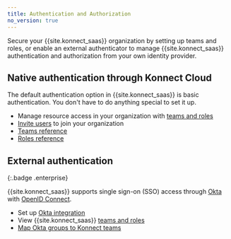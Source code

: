 ```yaml
---
title: Authentication and Authorization
no_version: true
---
```


Secure your {{site.konnect_saas}} organization by setting up teams and roles,
or enable an external authenticator to manage
{{site.konnect_saas}} authentication and authorization from your own identity
provider.

## Native authentication through Konnect Cloud

The default authentication option in {{site.konnect_saas}} is basic
authentication. You don't have to do anything special to set it up.

* Manage resource access in your organization
 with [teams and roles](/konnect/org-management/teams-and-roles)
* [Invite users](/konnect/org-management/users) to join your
organization
* [Teams reference](/konnect/org-management/teams-reference)
* [Roles reference](/konnect/org-management/roles-reference)

## External authentication
{:.badge .enterprise}

{{site.konnect_saas}} supports single sign-on (SSO) access through
[Okta](https://developer.okta.com/docs/guides/) with
[OpenID Connect](https://developer.okta.com/docs/concepts/oauth-openid/#openid-connect).

* Set up [Okta integration](/konnect/org-management/okta-idp)
* View {{site.konnect_saas}} [teams and roles](/konnect/org-management/teams-and-roles)
* [Map Okta groups to Konnect teams](/konnect/org-management/okta-idp/#map-roles-to-groups)
